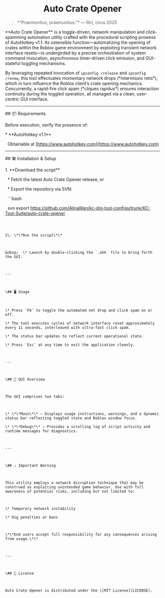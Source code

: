 <div align="center">

&nbsp; <h1>Auto Crate Opener</h1>

</div>



> \*“Praemonitus, praemunitus.”\* — Riri, circa 2025



\*\*Auto Crate Opener\*\* is a toggle-driven, network manipulation and click-spamming automation utility crafted with the procedural scripting prowess of AutoHotkey v1.1. Its ostensible function—automatizing the opening of crates within the Roblox game environment by exploiting transient network interface resets—is undergirded by a precise orchestration of system command invocation, asynchronous timer-driven click emission, and GUI-stateful toggling mechanisms.



By leveraging repeated invocation of `ipconfig /release` and `ipconfig /renew`, this tool effectuates momentary network drops (\*intermissio retis\*), which in turn influence the Roblox client’s crate opening mechanics. Concurrently, a rapid-fire click spam (\*cliques rapidus\*) ensures interaction continuity during the toggled operation, all managed via a clean, user-centric GUI interface.



---



\## 📦 Requirements



Before execution, verify the presence of:



\* \*\*AutoHotkey v1.1\*\*  

&nbsp; Obtainable at \[https://www.autohotkey.com](https://www.autohotkey.com)



---



\## 🛠️ Installation \& Setup



1\. \*\*Download the script\*\*  

&nbsp;  \* Fetch the latest Auto Crate Opener release, or  

&nbsp;  \* Export the repository via SVN:  

&nbsp;  ```bash

&nbsp;  svn export https://github.com/AlinaWan/kc-dig-tool-configs/trunk/KC-Tool-Suite/auto-crate-opener

````



2\. \*\*Run the script\*\*



&nbsp;  \* Launch by double-clicking the `.ahk` file to bring forth the GUI.



---



\## 🖥️ Usage



\* Press `F6` to toggle the automated net drop and click spam on or off.

\* The tool executes cycles of network interface reset approximately every 11 seconds, interleaved with ultra-fast click spam.

\* The status bar updates to reflect current operational state.

\* Press `Esc` at any time to exit the application cleanly.



---



\## 🧭 GUI Overview



The GUI comprises two tabs:



\* \*\*Main\*\* – Displays usage instructions, warnings, and a dynamic status bar reflecting toggled state and Roblox window focus.

\* \*\*Debug\*\* – Provides a scrolling log of script activity and runtime messages for diagnostics.



---



\## ⚠️ Important Warning



This utility employs a network disruption technique that may be construed as exploiting unintended game behavior. Use with full awareness of potential risks, including but not limited to:



\* Temporary network instability

\* Dig penalties or bans



\*\*End users accept full responsibility for any consequences arising from usage.\*\*



---



\## 📄 License



Auto Crate Opener is distributed under the \[MIT License](LICENSE).

